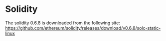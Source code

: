 # Solidity

The solidity 0.6.8 is downloaded from the following site: 
https://github.com/ethereum/solidity/releases/download/v0.6.8/solc-static-linux

